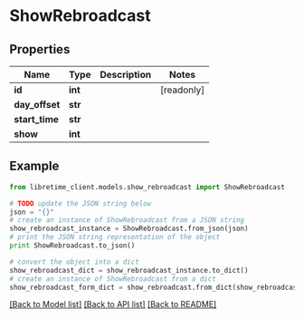 # ShowRebroadcast


## Properties
Name | Type | Description | Notes
------------ | ------------- | ------------- | -------------
**id** | **int** |  | [readonly] 
**day_offset** | **str** |  | 
**start_time** | **str** |  | 
**show** | **int** |  | 

## Example

```python
from libretime_client.models.show_rebroadcast import ShowRebroadcast

# TODO update the JSON string below
json = "{}"
# create an instance of ShowRebroadcast from a JSON string
show_rebroadcast_instance = ShowRebroadcast.from_json(json)
# print the JSON string representation of the object
print ShowRebroadcast.to_json()

# convert the object into a dict
show_rebroadcast_dict = show_rebroadcast_instance.to_dict()
# create an instance of ShowRebroadcast from a dict
show_rebroadcast_form_dict = show_rebroadcast.from_dict(show_rebroadcast_dict)
```
[[Back to Model list]](../README.md#documentation-for-models) [[Back to API list]](../README.md#documentation-for-api-endpoints) [[Back to README]](../README.md)


